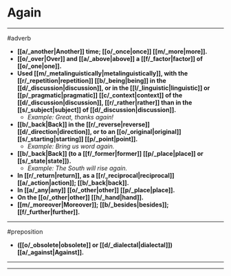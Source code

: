 # Again
---
#adverb
- **[[a/_another|Another]] time; [[o/_once|once]] [[m/_more|more]].**
- **[[o/_over|Over]] and [[a/_above|above]] a [[f/_factor|factor]] of [[o/_one|one]].**
- **Used [[m/_metalinguistically|metalinguistically]], with the [[r/_repetition|repetition]] [[b/_being|being]] in the [[d/_discussion|discussion]], or in the [[l/_linguistic|linguistic]] or [[p/_pragmatic|pragmatic]] [[c/_context|context]] of the [[d/_discussion|discussion]], [[r/_rather|rather]] than in the [[s/_subject|subject]] of [[d/_discussion|discussion]].**
	- _Example: Great, thanks again!_
- **[[b/_back|Back]] in the [[r/_reverse|reverse]] [[d/_direction|direction]], or to an [[o/_original|original]] [[s/_starting|starting]] [[p/_point|point]].**
	- _Example: Bring us word again._
- **[[b/_back|Back]] (to a [[f/_former|former]] [[p/_place|place]] or [[s/_state|state]]).**
	- _Example: The South will rise again._
- **In [[r/_return|return]], as a [[r/_reciprocal|reciprocal]] [[a/_action|action]]; [[b/_back|back]].**
- **In [[a/_any|any]] [[o/_other|other]] [[p/_place|place]].**
- **On the [[o/_other|other]] [[h/_hand|hand]].**
- **[[m/_moreover|Moreover]]; [[b/_besides|besides]]; [[f/_further|further]].**
---
#preposition
- **([[o/_obsolete|obsolete]] or [[d/_dialectal|dialectal]]) [[a/_against|Against]].**
---
---
